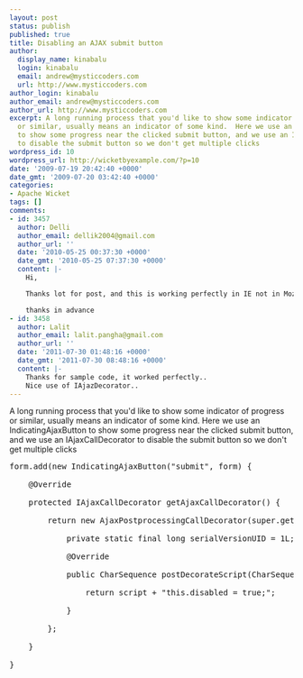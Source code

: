 ```yaml
---
layout: post
status: publish
published: true
title: Disabling an AJAX submit button
author:
  display_name: kinabalu
  login: kinabalu
  email: andrew@mysticcoders.com
  url: http://www.mysticcoders.com
author_login: kinabalu
author_email: andrew@mysticcoders.com
author_url: http://www.mysticcoders.com
excerpt: A long running process that you'd like to show some indicator of progress
  or similar, usually means an indicator of some kind.  Here we use an IndicatingAjaxButton
  to show some progress near the clicked submit button, and we use an IAjaxCallDecorator
  to disable the submit button so we don't get multiple clicks
wordpress_id: 10
wordpress_url: http://wicketbyexample.com/?p=10
date: '2009-07-19 20:42:40 +0000'
date_gmt: '2009-07-20 03:42:40 +0000'
categories:
- Apache Wicket
tags: []
comments:
- id: 3457
  author: Delli
  author_email: dellik2004@gmail.com
  author_url: ''
  date: '2010-05-25 00:37:30 +0000'
  date_gmt: '2010-05-25 07:37:30 +0000'
  content: |-
    Hi,

    Thanks lot for post, and this is working perfectly in IE not in Mozila, the button is not disabled in Mozila where as its disabling in IE. could you please reply me, this is urjent.

    thanks in advance
- id: 3458
  author: Lalit
  author_email: lalit.pangha@gmail.com
  author_url: ''
  date: '2011-07-30 01:48:16 +0000'
  date_gmt: '2011-07-30 08:48:16 +0000'
  content: |-
    Thanks for sample code, it worked perfectly..
    Nice use of IAjazDecorator..
---
```

A long running process that you'd like to show some indicator of progress or similar, usually means an indicator of some kind.  Here we use an IndicatingAjaxButton to show some progress near the clicked submit button, and we use an IAjaxCallDecorator to disable the submit button so we don't get multiple clicks<a id="more"></a><a id="more-10"></a>

<pre lang="java" colla="+">
form.add(new IndicatingAjaxButton("submit", form) {

    @Override<br />
    protected IAjaxCallDecorator getAjaxCallDecorator() {<br />
        return new AjaxPostprocessingCallDecorator(super.getAjaxCallDecorator()) {<br />
            private static final long serialVersionUID = 1L;

            @Override<br />
            public CharSequence postDecorateScript(CharSequence script) {<br />
                return script + "this.disabled = true;";<br />
            }<br />
        };<br />
    }<br />
}<br />
</pre>

